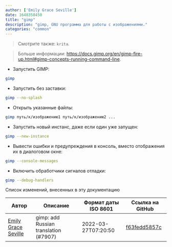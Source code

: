 ```yaml
---
author: ['Emily Grace Seville']
date: 1648358450
title: "gimp"
description: "gimp, GNU программа для работы с изображениями."
categories: "common"
---
```

> Смотрите также: `krita`.

> Больше информации: <https://docs.gimp.org/en/gimp-fire-up.html#gimp-concepts-running-command-line>.

- Запустить GIMP:

```bash
gimp
```

- Запустить без заставки:

```bash
gimp --no-splash
```

- Открыть указанные файлы:

```bash
gimp путь/к/изображению1 путь/к/изображению2 ...
```

- Запустить новый инстанс, даже если один уже запущен:

```bash
gimp --new-instance
```

- Вывести ошибки и предупреждения в консоль, вместо отображения их в диалоговом окне:

```bash
gimp --console-messages
```

- Включить обработчики сигналов отладки:

```bash
gimp --debug-handlers
```
Список изменений, внесенных в эту документацию


Автор | Описание | Формат даты ISO 8601 | Ссылка на GitHub
------|-----|-----|-----
[Emily Grace Seville](mailto:emilyseville7cf@gmail.com) | gimp: add Russian translation (#7907) | 2022-03-27T07:20:50 | [f63fedd5857c](https://github.com/tldr-pages/tldr/commit/f63fedd5857ccfd4317e99f405d0748343b7f1eb)

